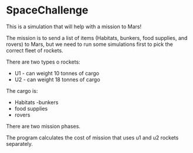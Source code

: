 # SpaceChallenge

This is a simulation that will help with a mission to Mars!

The mission is to send a list of items (Habitats, bunkers, food supplies, and rovers) to Mars, but we need to run some simulations first to pick the correct fleet of rockets.

There are two types o rockets:
- U1 - can weight 10 tonnes of cargo
- U2 - can weight 18 tonnes of cargo

The cargo is:
- Habitats
-bunkers
- food supplies
- rovers

There are two mission phases.

The program calculates the cost of mission that uses u1 and u2 rockets separately.

